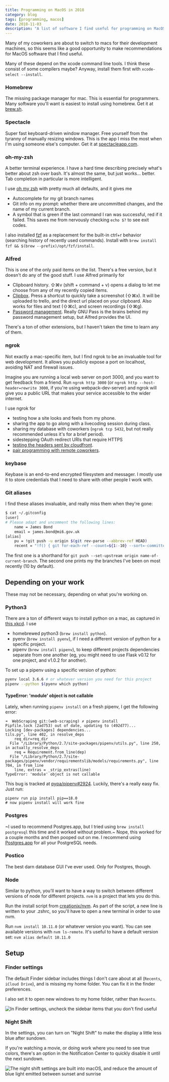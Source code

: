 ```yaml
---
title: Programming on MacOS in 2018
category: blog
tags: [programming, macos]
date: 2018-11-03
description: "A list of software I find useful for programming on MacOS, circa 2018."
---
```


Many of my coworkers are about to switch to macs for their development machines, so this seems like a good opportunity to make recommendations for MacOS software that I find useful.

Many of these depend on the xcode command line tools. I think these consist of some compilers maybe? Anyway, install them first with `xcode-select --install`.

### Homebrew

The missing package manager for mac. This is essential for programmers. Many software you'll want is easiest to install using homebrew. Get it at [brew.sh](https://brew.sh/).

### Spectacle

Super fast keyboard-driven window manager. Free yourself from the tyranny of manually resizing windows. This is the app I miss the most when I'm using someone else's computer. Get it at [spectacleapp.com](https://www.spectacleapp.com/).

### oh-my-zsh

A better terminal experience. I have a hard time describing precisely what's better about zsh over bash. It's almost the same, but just works... better. Tab completion in particular is more intelligent.

I use [oh my zsh](https://ohmyz.sh/) with pretty much all defaults, and it gives me

- Autocomplete for my git branch names
- Git info on my prompt: whether there are uncommitted changes, and the name of my current branch.
- A symbol that is green if the last command I ran was successful, red if it failed. This saves me from nervously checking `echo $?` to see exit codes.

I also installed [fzf](https://remysharp.com/2018/08/23/cli-improved#fzf--ctrlr) as a replacement for the built-in ctrl+r behavior (searching history of recently used commands). Install with `brew install fzf && $(brew --prefix)/opt/fzf/install`.

### Alfred

This is one of the only paid items on the list. There's a free version, but it doesn't do any of the good stuff. I use Alfred primarily for

- Clipboard history. ⇧⌘v (shift + command + v) opens a dialog to let me choose from any of my recently copied items.
- [Clipbox](https://github.com/bgschiller/alfred-clipbox). Press a shortcut to quickly take a screenshot (⇧⌘x). It will be uploaded to trello, and the direct url placed on your clipboard. Also works for files and text (⇧⌘c), and screen recordings (⇧⌘g).
- [Password management](https://brianschiller.com/blog/2016/08/31/gnu-pass-alfred). Really GNU Pass is the brains behind my password management setup, but Alfred provides the UI.

There's a ton of other extensions, but I haven't taken the time to learn any of them.

### ngrok

Not exactly a mac-specific item, but I find ngrok to be an invaluable tool for web development. It allows you publicly expose a port on localhost, avoiding NAT and firewall issues.

Imagine you are running a local web server on port 3000, and you want to get feedback from a friend. Run `ngrok http 3000` (or `ngrok http --host-header=rewrite 3000`, if you're using webpack-dev-server) and ngrok will give you a public URL that makes your service accessible to the wider internet.

I use ngrok for

- testing how a site looks and feels from my phone.
- sharing the app to go along with a livecoding session during class.
- sharing my database with coworkers (`ngrok tcp 5432`, but not really recommended unless it's for a brief period).
- sidestepping OAuth redirect URIs that require HTTPS
- [testing the headers sent by cloudfront](https://brianschiller.com/blog/2018/10/24/cloudfront-host-header).
- [pair programming with remote coworkers](https://brianschiller.com/blog/2014/07/18/pair-programming-wemux).

### keybase

Keybase is an end-to-end encrypted filesystem and messager. I mostly use it to store credentials that I need to share with other people I work with.

### Git aliases

I find these aliases invaluable, and really miss them when they're gone:

```bash
$ cat ~/.gitconfig
[user]
# Please adapt and uncomment the following lines:
	name = James Bond
	email = james.bond@mi6.gov.uk
[alias]
	pu = !git push -u origin $(git rev-parse --abbrev-ref HEAD)
	recent = "!f() { git for-each-ref --count=${1:-10} --sort=-committerdate refs/heads/ --format='%(refname:short)'; }; f"
```

The first one is a shorthand for `git push --set-upstream origin name-of-current-branch`. The second one prints my the branches I've been on most recently (10 by default).

## Depending on your work

These may not be necessary, depending on what you're working on.

### Python3

There are a ton of different ways to install python on a mac, as captured in [this xkcd](https://xkcd.com/1987/). I use

- homebrewed python3 (`brew install python`).
- pyenv (`brew install pyenv`), if I need a different version of python for a specific project.
- pipenv (`brew install pipenv`), to keep different projects dependencies separate from one another (eg, you might need to use Flask v0.12 for one project, and v1.0.2 for another).

To set up a pipenv using a specific version of python:

```bash
pyenv local 3.6.6 # or whatever version you need for this project
pipenv --python $(pyenv which python)
```

#### TypeError: 'module' object is not callable

Lately, when running `pipenv install` on a fresh pipenv, I get the following error:

```
➜  WebScraping git:(web-scraping) ✗ pipenv install
Pipfile.lock (2ad753) out of date, updating to (492d77)...
Locking [dev-packages] dependencies...
tils.py", line 402, in resolve_deps
    req_dir=req_dir
  File "/Library/Python/2.7/site-packages/pipenv/utils.py", line 250, in actually_resolve_deps
    req = Requirement.from_line(dep)
  File "/Library/Python/2.7/site-packages/pipenv/vendor/requirementslib/models/requirements.py", line 704, in from_line
    line, extras = _strip_extras(line)
TypeError: 'module' object is not callable
```

This bug is tracked at [pypa/pipenv#2924](https://github.com/pypa/pipenv/issues/2924). Luckily, there's a really easy fix. Just run:

```
pipenv run pip install pip==18.0
# now pipenv install will work fine
```

### Postgres

~I used to recommend Postgres.app, but I tried using `brew install postgresql` this time and it worked without problem.~ Nope, this worked for a couple months and then pooped out on me. I recommend using [Postgres.app](https://postgresapp.com/) for all your PostgreSQL needs.

### Postico

The best darn database GUI I've ever used. Only for Postgres, though.

### Node

Similar to python, you'll want to have a way to switch between different versions of node for different projects. `nvm` is a project that lets you do this.

Run the install script from [creationix/nvm](https://github.com/creationix/nvm#install-script). As part of the script, a new line is written to your .zshrc, so you'll have to open a new terminal in order to use nvm.

Run `nvm install 10.11.0` (or whatever version you want). You can see available versions with `nvm ls-remote`. It's useful to have a default version set: `nvm alias default 10.11.0`

## Setup

### Finder settings

The default Finder sidebar includes things I don't care about at all (`Recents`, `iCloud Drive`), and is missing my home folder. You can fix it in the finder preferences.

I also set it to open new windows to my home folder, rather than `Recents`.

![In Finder settings, uncheck the sidebar items that you don't find useful](./finder-sidebar.png)

### Night Shift

In the settings, you can turn on "Night Shift" to make the display a little less blue after sundown.

If you're watching a movie, or doing work where you need to see true colors, there's an option in the Notification Center to quickly disable it until the next sundown.

![The night shift settings are built into macOS, and reduce the amount of blue light emitted between sunset and sunrise](./night-shift.png)
